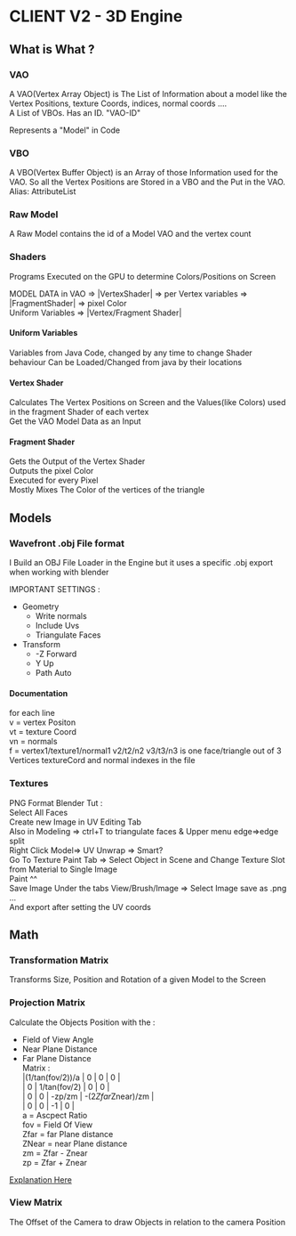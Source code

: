 # CLIENT V2 - 3D Engine 


## What is What ? 

### VAO
A VAO(Vertex Array Object) is The List of Information about a model like the Vertex Positions, texture Coords, indices, normal coords ....    
A List of VBOs.
Has an ID. "VAO-ID"

Represents a "Model" in Code
### VBO

A VBO(Vertex Buffer Object) is an Array of those Information used for the VAO. So all the Vertex Positions are Stored in a VBO and the Put in the VAO.
Alias: AttributeList

### Raw Model
A Raw Model contains the id of a Model VAO and the vertex count

### Shaders
Programs Executed on the GPU to determine Colors/Positions on Screen    

MODEL DATA in VAO => |VertexShader| => per Vertex variables => |FragmentShader| => pixel Color     
Uniform Variables => |Vertex/Fragment Shader|

#### Uniform Variables
Variables from Java Code, changed by any time to change Shader behaviour
Can be Loaded/Changed from java by their locations    
#### Vertex Shader
Calculates The Vertex Positions on Screen and the Values(like Colors) used in the fragment Shader of each vertex    
Get the VAO Model Data as an Input

#### Fragment Shader
Gets the Output of the Vertex Shader     
Outputs the pixel Color    
Executed for every Pixel    
Mostly Mixes The Color of the vertices of the triangle



## Models

### Wavefront .obj File format
I Build an OBJ File Loader in the Engine but it uses a specific .obj export when working with blender    

IMPORTANT SETTINGS : 
- Geometry
    - Write normals
    - Include Uvs
    - Triangulate Faces
- Transform
    - -Z Forward
    - Y Up
    - Path Auto

#### Documentation    
for each line   
v = vertex Positon   
vt = texture Coord   
vn = normals   
f = vertex1/texture1/normal1 v2/t2/n2 v3/t3/n3 is one face/triangle out of 3 Vertices textureCord and normal indexes in the file 


### Textures
PNG Format
Blender Tut :   
Select All Faces   
Create new Image in UV Editing Tab   
Also in Modeling => ctrl+T to triangulate faces & Upper menu edge=>edge split   
Right Click Model=> UV Unwrap => Smart?   
Go To Texture Paint Tab => Select Object in Scene and Change Texture Slot from Material to Single Image   
Paint ^^   
Save Image Under the tabs View/Brush/Image => Select Image save as .png ...   
And export after setting the UV coords   

## Math

### Transformation Matrix

Transforms Size, Position and Rotation of a given Model to the Screen

### Projection Matrix

Calculate the Objects Position with the :
- Field of View Angle
- Near Plane Distance
- Far Plane Distance    
Matrix :    
|(1/tan(fov/2))/a | 0 | 0 | 0 |    
| 0 | 1/tan(fov/2) | 0 | 0 |   
| 0 | 0 | -zp/zm | -(2*Zfar*Znear)/zm |   
| 0 | 0 | -1 | 0 |   
a = Ascpect Ratio   
fov = Field Of View   
Zfar = far Plane distance   
ZNear = near Plane distance   
zm = Zfar - Znear   
zp = Zfar + Znear   

[Explanation Here](http://www.songho.ca/opengl/gl_projectionmatrix.html)

### View Matrix

The Offset of the Camera to draw Objects in relation to the camera Position